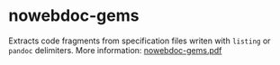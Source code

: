# nowebdoc-gems

Extracts code fragments from specification files writen with `listing` or `pandoc` delimiters. More information: [nowebdoc-gems.pdf](doc/nowebdoc-gems.pdf)
